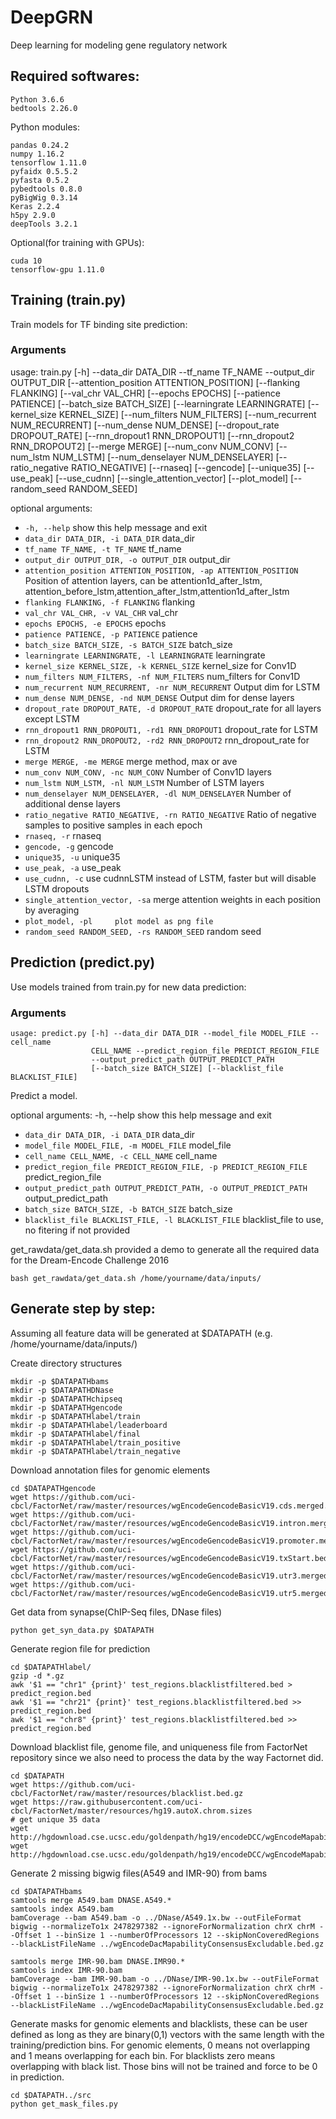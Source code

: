 # DeepGRN
Deep learning for modeling gene regulatory network

## Required softwares:

```
Python 3.6.6
bedtools 2.26.0
```

Python modules:
```
pandas 0.24.2
numpy 1.16.2
tensorflow 1.11.0
pyfaidx 0.5.5.2
pyfasta 0.5.2
pybedtools 0.8.0
pyBigWig 0.3.14
Keras 2.2.4
h5py 2.9.0
deepTools 3.2.1
```

Optional(for training with GPUs):

```
cuda 10
tensorflow-gpu 1.11.0
```

## Training (train.py)
Train models for TF binding site prediction:

### Arguments

usage: train.py [-h] --data_dir DATA_DIR --tf_name TF_NAME --output_dir
                OUTPUT_DIR [--attention_position ATTENTION_POSITION]
                [--flanking FLANKING] [--val_chr VAL_CHR] [--epochs EPOCHS]
                [--patience PATIENCE] [--batch_size BATCH_SIZE]
                [--learningrate LEARNINGRATE] [--kernel_size KERNEL_SIZE]
                [--num_filters NUM_FILTERS] [--num_recurrent NUM_RECURRENT]
                [--num_dense NUM_DENSE] [--dropout_rate DROPOUT_RATE]
                [--rnn_dropout1 RNN_DROPOUT1] [--rnn_dropout2 RNN_DROPOUT2]
                [--merge MERGE] [--num_conv NUM_CONV] [--num_lstm NUM_LSTM]
                [--num_denselayer NUM_DENSELAYER]
                [--ratio_negative RATIO_NEGATIVE] [--rnaseq] [--gencode]
                [--unique35] [--use_peak] [--use_cudnn]
                [--single_attention_vector] [--plot_model]
                [--random_seed RANDOM_SEED]

optional arguments:
* `-h, --help`            show this help message and exit
* `data_dir DATA_DIR, -i DATA_DIR`
                        data_dir
* `tf_name TF_NAME, -t TF_NAME`
                        tf_name
* `output_dir OUTPUT_DIR, -o OUTPUT_DIR`
                        output_dir
* `attention_position ATTENTION_POSITION, -ap ATTENTION_POSITION`
                        Position of attention layers, can be attention1d_after_lstm, attention_before_lstm,attention_after_lstm,attention1d_after_lstm
* `flanking FLANKING, -f FLANKING`
                        flanking
* `val_chr VAL_CHR, -v VAL_CHR`
                        val_chr
* `epochs EPOCHS, -e EPOCHS`
                        epochs
* `patience PATIENCE, -p PATIENCE`
                        patience
* `batch_size BATCH_SIZE, -s BATCH_SIZE`
                        batch_size
* `learningrate LEARNINGRATE, -l LEARNINGRATE`
                        learningrate
* `kernel_size KERNEL_SIZE, -k KERNEL_SIZE`
                        kernel_size for Conv1D
* `num_filters NUM_FILTERS, -nf NUM_FILTERS`
                        num_filters for Conv1D
* `num_recurrent NUM_RECURRENT, -nr NUM_RECURRENT`
                        Output dim for LSTM
* `num_dense NUM_DENSE, -nd NUM_DENSE`
                        Output dim for dense layers
* `dropout_rate DROPOUT_RATE, -d DROPOUT_RATE`
                        dropout_rate for all layers except LSTM
* `rnn_dropout1 RNN_DROPOUT1, -rd1 RNN_DROPOUT1`
                        dropout_rate for LSTM
* `rnn_dropout2 RNN_DROPOUT2, -rd2 RNN_DROPOUT2`
                        rnn_dropout_rate for LSTM
* `merge MERGE, -me MERGE`
                        merge method, max or ave
* `num_conv NUM_CONV, -nc NUM_CONV`
                        Number of Conv1D layers
* `num_lstm NUM_LSTM, -nl NUM_LSTM`
                        Number of LSTM layers
* `num_denselayer NUM_DENSELAYER, -dl NUM_DENSELAYER`
                        Number of additional dense layers
* `ratio_negative RATIO_NEGATIVE, -rn RATIO_NEGATIVE`
                        Ratio of negative samples to positive samples in each epoch
* `rnaseq, -r`          rnaseq
* `gencode, -g`         gencode
* `unique35, -u`        unique35
* `use_peak, -a`        use_peak
* `use_cudnn, -c`       use cudnnLSTM instead of LSTM, faster but will disable LSTM dropouts
* `single_attention_vector, -sa`
                        merge attention weights in each position by averaging
* `plot_model, -pl     plot model as png file`
* `random_seed RANDOM_SEED, -rs RANDOM_SEED`
                        random seed

## Prediction (predict.py)

Use models trained from train.py for new data prediction:

### Arguments

```
usage: predict.py [-h] --data_dir DATA_DIR --model_file MODEL_FILE --cell_name
                  CELL_NAME --predict_region_file PREDICT_REGION_FILE
                  --output_predict_path OUTPUT_PREDICT_PATH
                  [--batch_size BATCH_SIZE] [--blacklist_file BLACKLIST_FILE]
```

Predict a model.

optional arguments:
  -h, --help            show this help message and exit
* `data_dir DATA_DIR, -i DATA_DIR`
                        data_dir
* `model_file MODEL_FILE, -m MODEL_FILE`
                        model_file
* `cell_name CELL_NAME, -c CELL_NAME`
                        cell_name
* `predict_region_file PREDICT_REGION_FILE, -p PREDICT_REGION_FILE`
                        predict_region_file
* `output_predict_path OUTPUT_PREDICT_PATH, -o OUTPUT_PREDICT_PATH`
                        output_predict_path
* `batch_size BATCH_SIZE, -b BATCH_SIZE`
                        batch_size
* `blacklist_file BLACKLIST_FILE, -l BLACKLIST_FILE`
                        blacklist_file to use, no fitering if not provided


get_rawdata/get_data.sh provided a demo to generate all the required data for the Dream-Encode Challenge 2016

```
bash get_rawdata/get_data.sh /home/yourname/data/inputs/
```

## Generate step by step:
Assuming all feature data will be generated at $DATAPATH (e.g. /home/yourname/data/inputs/)

Create directory structures

```
mkdir -p $DATAPATHbams
mkdir -p $DATAPATHDNase
mkdir -p $DATAPATHchipseq
mkdir -p $DATAPATHgencode
mkdir -p $DATAPATHlabel/train
mkdir -p $DATAPATHlabel/leaderboard
mkdir -p $DATAPATHlabel/final
mkdir -p $DATAPATHlabel/train_positive
mkdir -p $DATAPATHlabel/train_negative
```


Download annotation files for genomic elements

```
cd $DATAPATHgencode
wget https://github.com/uci-cbcl/FactorNet/raw/master/resources/wgEncodeGencodeBasicV19.cds.merged.bed.gz
wget https://github.com/uci-cbcl/FactorNet/raw/master/resources/wgEncodeGencodeBasicV19.intron.merged.bed.gz
wget https://github.com/uci-cbcl/FactorNet/raw/master/resources/wgEncodeGencodeBasicV19.promoter.merged.bed.gz
wget https://github.com/uci-cbcl/FactorNet/raw/master/resources/wgEncodeGencodeBasicV19.txStart.bed.gz
wget https://github.com/uci-cbcl/FactorNet/raw/master/resources/wgEncodeGencodeBasicV19.utr3.merged.bed.gz
wget https://github.com/uci-cbcl/FactorNet/raw/master/resources/wgEncodeGencodeBasicV19.utr5.merged.bed.gz
```

Get data from synapse(ChIP-Seq files, DNase files)

```
python get_syn_data.py $DATAPATH
```

Generate region file for prediction

```
cd $DATAPATHlabel/
gzip -d *.gz
awk '$1 == "chr1" {print}' test_regions.blacklistfiltered.bed > predict_region.bed
awk '$1 == "chr21" {print}' test_regions.blacklistfiltered.bed >> predict_region.bed
awk '$1 == "chr8" {print}' test_regions.blacklistfiltered.bed >> predict_region.bed
```

Download blacklist file, genome file, and uniqueness file from FactorNet repository since we also need to process the data by the way Factornet did.

```
cd $DATAPATH
wget https://github.com/uci-cbcl/FactorNet/raw/master/resources/blacklist.bed.gz
wget https://raw.githubusercontent.com/uci-cbcl/FactorNet/master/resources/hg19.autoX.chrom.sizes
# get unique 35 data
wget http://hgdownload.cse.ucsc.edu/goldenpath/hg19/encodeDCC/wgEncodeMapability/wgEncodeDukeMapabilityUniqueness35bp.bigWig
wget http://hgdownload.cse.ucsc.edu/goldenpath/hg19/encodeDCC/wgEncodeMapability/wgEncodeDacMapabilityConsensusExcludable.bed.gz
```

Generate 2 missing bigwig files(A549 and IMR-90) from bams

```
cd $DATAPATHbams
samtools merge A549.bam DNASE.A549.*
samtools index A549.bam
bamCoverage --bam A549.bam -o ../DNase/A549.1x.bw --outFileFormat bigwig --normalizeTo1x 2478297382 --ignoreForNormalization chrX chrM --Offset 1 --binSize 1 --numberOfProcessors 12 --skipNonCoveredRegions --blackListFileName ../wgEncodeDacMapabilityConsensusExcludable.bed.gz

samtools merge IMR-90.bam DNASE.IMR90.*
samtools index IMR-90.bam 
bamCoverage --bam IMR-90.bam -o ../DNase/IMR-90.1x.bw --outFileFormat bigwig --normalizeTo1x 2478297382 --ignoreForNormalization chrX chrM --Offset 1 --binSize 1 --numberOfProcessors 12 --skipNonCoveredRegions --blackListFileName ../wgEncodeDacMapabilityConsensusExcludable.bed.gz
```


Generate masks for genomic elements and blacklists, these can be user defined as long as they are binary(0,1) vectors with the same length with the training/prediction bins. For genomic elements, 0 means not overlapping and 1 means overlapping for each bin. For blacklists zero means overlapping with black list. Those bins will not be trained and force to be 0 in prediction.

```
cd $DATAPATH../src
python get_mask_files.py
```







